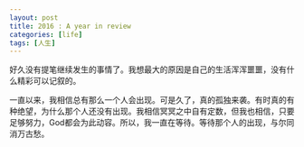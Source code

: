 ```yaml
---
layout: post
title: 2016 : A year in review
categories: [life]
tags: [人生]
---
```



好久没有提笔继续发生的事情了。我想最大的原因是自己的生活浑浑噩噩，没有什么精彩可以记叙的。

一直以来，我相信总有那么一个人会出现。可是久了，真的孤独来袭。有时真的有种绝望，为什么那个人还没有出现。我相信冥冥之中自有定数，但我也相信，只要足够努力，God都会为此动容。所以，我一直在等待。等待那个人的出现，与尔同消万古愁。